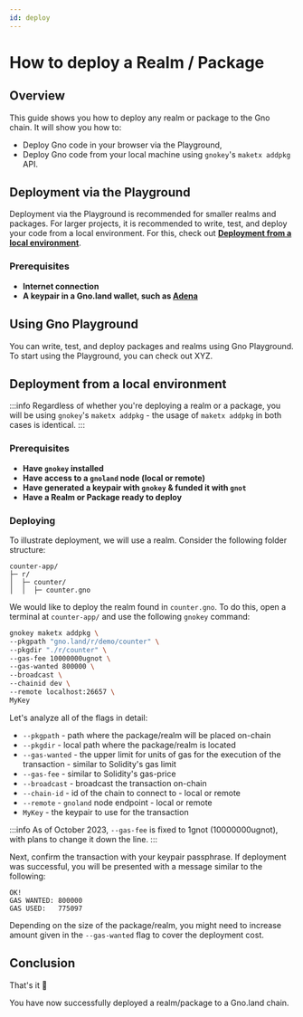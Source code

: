```yaml
---
id: deploy
---
```


# How to deploy a Realm / Package

## Overview

This guide shows you how to deploy any realm or package to the Gno chain. It will
show you how to:
- Deploy Gno code in your browser via the Playground, 
- Deploy Gno code from your local machine using `gnokey`'s `maketx addpkg` API.


## Deployment via the Playground

Deployment via the Playground is recommended for smaller realms and packages.
For larger projects, it is recommended to write, test, and deploy your code from
a local environment.
For this, check out [**Deployment from a local environment**](#deployment-from-a-local-environment).

### Prerequisites

- **Internet connection**
- **A keypair in a Gno.land wallet, such as [Adena](https://adena.app)**

## Using Gno Playground

You can write, test, and deploy packages and realms using Gno Playground.
To start using the Playground, you can check out XYZ.






## Deployment from a local environment

:::info
Regardless of whether you're deploying a realm or a package, you will be using `gnokey`'s `maketx addpkg` - the usage of `maketx addpkg` in both cases is identical. 
:::

### Prerequisites

- **Have `gnokey` installed**
- **Have access to a `gnoland` node (local or remote)**
- **Have generated a keypair with `gnokey` & funded it with `gnot`**
- **Have a Realm or Package ready to deploy**

### Deploying

To illustrate deployment, we will use a realm. Consider the following folder structure:

```
counter-app/
├─ r/
│  ├─ counter/
│  │  ├─ counter.gno
```

We would like to deploy the realm found in `counter.gno`. To do this, open a terminal at `counter-app/` and use the following `gnokey` command:

```bash
gnokey maketx addpkg \
--pkgpath "gno.land/r/demo/counter" \
--pkgdir "./r/counter" \
--gas-fee 10000000ugnot \
--gas-wanted 800000 \
--broadcast \
--chainid dev \
--remote localhost:26657 \
MyKey
```

Let's analyze all of the flags in detail:
- `--pkgpath` - path where the package/realm will be placed on-chain
- `--pkgdir` - local path where the package/realm is located
- `--gas-wanted` - the upper limit for units of gas for the execution of the transaction - similar to Solidity's gas limit
- `--gas-fee` - similar to Solidity's gas-price
- `--broadcast` - broadcast the transaction on-chain
- `--chain-id` - id of the chain to connect to - local or remote
- `--remote` - `gnoland` node endpoint - local or remote
- `MyKey` - the keypair to use for the transaction

:::info
As of October 2023, `--gas-fee` is fixed to 1gnot (10000000ugnot), with plans to change it down the line.
:::

Next, confirm the transaction with your keypair passphrase. If deployment was successful, you will be presented with a message similar to the following:

```
OK!
GAS WANTED: 800000
GAS USED:   775097
```
Depending on the size of the package/realm, you might need to increase amount given in the `--gas-wanted` flag to cover the deployment cost.

## Conclusion

That's it 🎉

You have now successfully deployed a realm/package to a Gno.land chain. 
